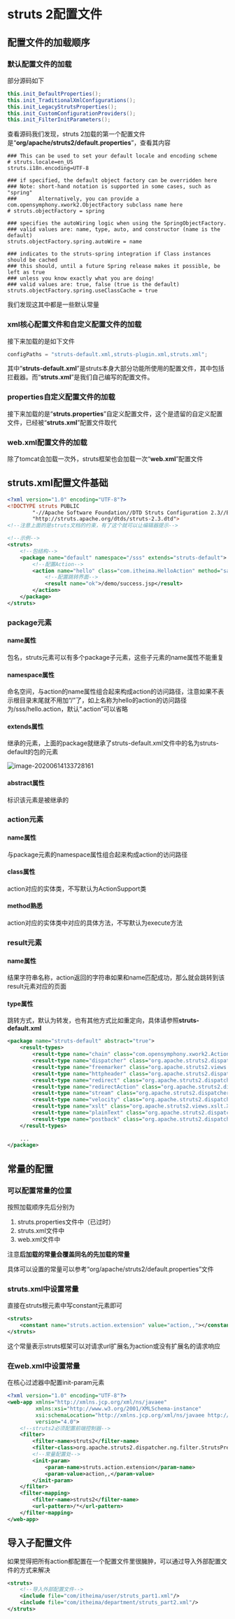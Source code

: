 # struts 2配置文件

## 配置文件的加载顺序

### 默认配置文件的加载

部分源码如下

```java
this.init_DefaultProperties();
this.init_TraditionalXmlConfigurations();
this.init_LegacyStrutsProperties();
this.init_CustomConfigurationProviders();
this.init_FilterInitParameters();
```

查看源码我们发现，struts 2加载的第一个配置文件是“**org/apache/struts2/default.properties**”，查看其内容

```properties
### This can be used to set your default locale and encoding scheme
# struts.locale=en_US
struts.i18n.encoding=UTF-8

### if specified, the default object factory can be overridden here
### Note: short-hand notation is supported in some cases, such as "spring"
###       Alternatively, you can provide a com.opensymphony.xwork2.ObjectFactory subclass name here
# struts.objectFactory = spring

### specifies the autoWiring logic when using the SpringObjectFactory.
### valid values are: name, type, auto, and constructor (name is the default)
struts.objectFactory.spring.autoWire = name

### indicates to the struts-spring integration if Class instances should be cached
### this should, until a future Spring release makes it possible, be left as true
### unless you know exactly what you are doing!
### valid values are: true, false (true is the default)
struts.objectFactory.spring.useClassCache = true
```

我们发现这其中都是一些默认常量

### xml核心配置文件和自定义配置文件的加载

接下来加载的是如下文件

```java
configPaths = "struts-default.xml,struts-plugin.xml,struts.xml";
```

其中“**struts-default.xml**”是struts本身大部分功能所使用的配置文件，其中包括拦截器。而“**struts.xml**”是我们自己编写的配置文件。

### properties自定义配置文件的加载

接下来加载的是“**struts.properties**”自定义配置文件，这个是遗留的自定义配置文件，已经被“**struts.xml**”配置文件取代

### web.xml配置文件的加载

除了tomcat会加载一次外，struts框架也会加载一次“**web.xml**”配置文件

## struts.xml配置文件基础

```xml
<?xml version="1.0" encoding="UTF-8"?>
<!DOCTYPE struts PUBLIC
        "-//Apache Software Foundation//DTD Struts Configuration 2.3//EN"
        "http://struts.apache.org/dtds/struts-2.3.dtd">
<!--注意上面的是struts文档的约束，有了这个就可以让编辑器提示-->

<!--示例-->
<struts>
    <!--包结构-->
    <package name="default" namespace="/sss" extends="struts-default">
        <!--配置Action-->
        <action name="hello" class="com.itheima.HelloAction" method="sayHello">
            <!--配置跳转界面-->
            <result name="ok">/demo/success.jsp</result>
        </action>
    </package>
</struts>
```

### package元素

#### name属性

包名，struts元素可以有多个package子元素，这些子元素的name属性不能重复

#### namespace属性

命名空间，与action的name属性组合起来构成action的访问路径，注意如果不表示根目录末尾就不用加“/”了，如上名称为hello的action的访问路径为/sss/hello.action，默认“.action”可以省略

#### extends属性

继承的元素，上面的package就继承了struts-default.xml文件中的名为struts-default的包的元素

![image-20200614133728161](image/struts%202配置文件的加载/image-20200614133728161.png)

#### abstract属性

标识该元素是被继承的

### action元素

#### name属性

与package元素的namespace属性组合起来构成action的访问路径

#### class属性

action对应的实体类，不写默认为ActionSupport类

#### method熟悉

action对应的实体类中对应的具体方法，不写默认为execute方法

### result元素

#### name属性

结果字符串名称，action返回的字符串如果和name匹配成功，那么就会跳转到该result元素对应的页面

#### type属性

跳转方式，默认为转发，也有其他方式比如重定向，具体请参照**struts-default.xml**

```xml
<package name="struts-default" abstract="true">
    <result-types>
        <result-type name="chain" class="com.opensymphony.xwork2.ActionChainResult"/>
        <result-type name="dispatcher" class="org.apache.struts2.dispatcher.ServletDispatcherResult" default="true"/>
        <result-type name="freemarker" class="org.apache.struts2.views.freemarker.FreemarkerResult"/>
        <result-type name="httpheader" class="org.apache.struts2.dispatcher.HttpHeaderResult"/>
        <result-type name="redirect" class="org.apache.struts2.dispatcher.ServletRedirectResult"/>
        <result-type name="redirectAction" class="org.apache.struts2.dispatcher.ServletActionRedirectResult"/>
        <result-type name="stream" class="org.apache.struts2.dispatcher.StreamResult"/>
        <result-type name="velocity" class="org.apache.struts2.dispatcher.VelocityResult"/>
        <result-type name="xslt" class="org.apache.struts2.views.xslt.XSLTResult"/>
        <result-type name="plainText" class="org.apache.struts2.dispatcher.PlainTextResult" />
        <result-type name="postback" class="org.apache.struts2.dispatcher.PostbackResult" />
    </result-types>
    
    ...
</package>
```

## 常量的配置

### 可以配置常量的位置

按照加载顺序先后分别为

1. struts.properties文件中（已过时）
2. struts.xml文件中
3. web.xml文件中

注意**后加载的常量会覆盖同名的先加载的常量**

具体可以设置的常量可以参考“org/apache/struts2/default.properties”文件

### struts.xml中设置常量

直接在struts根元素中写constant元素即可

```xml
<struts>
    <constant name="struts.action.extension" value="action,,"></constant>
</struts>
```

这个常量表示struts框架可以对请求url扩展名为action或没有扩展名的请求响应

### 在web.xml中设置常量

在核心过滤器中配置init-param元素

```xml
<?xml version="1.0" encoding="UTF-8"?>
<web-app xmlns="http://xmlns.jcp.org/xml/ns/javaee"
         xmlns:xsi="http://www.w3.org/2001/XMLSchema-instance"
         xsi:schemaLocation="http://xmlns.jcp.org/xml/ns/javaee http://xmlns.jcp.org/xml/ns/javaee/web-app_4_0.xsd"
         version="4.0">
    <!--struts2必须配置前端控制器-->
    <filter>
        <filter-name>struts2</filter-name>
        <filter-class>org.apache.struts2.dispatcher.ng.filter.StrutsPrepareAndExecuteFilter</filter-class>
        <!--常量配置处-->
        <init-param>
            <param-name>struts.action.extension</param-name>
            <param-value>action,,</param-value>
        </init-param>
    </filter>
    <filter-mapping>
        <filter-name>struts2</filter-name>
        <url-pattern>/*</url-pattern>
    </filter-mapping>
</web-app>
```

## 导入子配置文件

如果觉得把所有action都配置在一个配置文件里很臃肿，可以通过导入外部配置文件的方式来解决

```xml
<struts>
    <!--导入外部配置文件-->
    <include file="com/itheima/user/struts_part1.xml"/>
    <include file="com/itheima/department/struts_part2.xml"/>
</struts>
```

